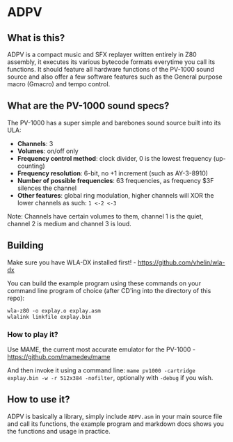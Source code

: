 # ADPV

## What is this?
ADPV is a compact music and SFX replayer written entirely in Z80 assembly, it executes its various bytecode formats everytime you call its functions. It should feature all hardware functions of the PV-1000 sound source and also offer a few software features such as the General purpose macro (Gmacro) and tempo control.

## What are the PV-1000 sound specs?
The PV-1000 has a super simple and barebones sound source built into its ULA:
- **Channels**: 3
- **Volumes**: on/off only
- **Frequency control method**: clock divider, 0 is the lowest frequency (up-counting)
- **Frequency resolution**: 6-bit, no +1 increment (such as AY-3-8910)
- **Number of possible frequencies**: 63 frequencies, as frequency $3F silences the channel
- **Other features**: global ring modulation, higher channels will XOR the lower channels as such: `1 <-2 <-3`

Note: Channels have certain volumes to them, channel 1 is the quiet, channel 2 is medium and channel 3 is loud.

## Building
Make sure you have WLA-DX installed first! - https://github.com/vhelin/wla-dx

You can build the example program using these commands on your command line program of choice (after CD'ing into the directory of this repo):
```
wla-z80 -o explay.o explay.asm
wlalink linkfile explay.bin
```

### How to play it?
Use MAME, the current most accurate emulator for the PV-1000 - https://github.com/mamedev/mame

And then invoke it using a command line: `mame pv1000 -cartridge explay.bin -w -r 512x384 -nofilter`, optionally with `-debug` if you wish.

## How to use it?
ADPV is basically a library, simply include `ADPV.asm` in your main source file and call its functions, the example program and markdown docs shows you the functions and usage in practice.